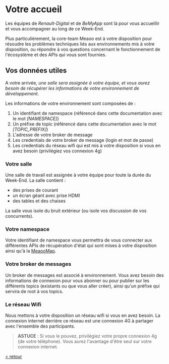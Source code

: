 # Votre accueil

Les équipes de *Renault-Digital* et de *BeMyApp* sont là pour vous accueillir et vous accompagner au long de ce Week-End.

Plus particulièrement, la core-team Meaoo est à votre disposition pour résoudre les problèmes techniques liés aux environnements mis à votre disposition, ou répondre à vos questions concernant le fonctionnement de l'écosystème et des APIs qui vous sont fournies.

## Vos données utiles

A votre arrivée, *une salle sera assignée à votre équipe, et vous aurez besoin de récupérer les informations de votre environnement de développement*.

Les informations de votre environnement sont composées de :
1. Un identifiant de namespace (référencé dans cette documentation avec le mot *[NAMESPACE]*)
1. Un préfixe de topic (référencé dans cette documentation avec le mot *[TOPIC_PREFIX]*)
1. L'adresse de votre broker de message
1. Les credentials de votre broker de message (login et mot de passe)
1. Les credentials du réseau wifi qui est mis à votre disposition si vous en avez besoin (privilégiez vos connexion 4g)

### Votre salle

Une salle de travail est assignée à votre équipe pour toute la durée du Week-End. La salle contient :
* des prises de courant
* un écran géant avec prise HDMI
* des tables et des chaises

La salle vous isole du bruit extérieur (ou isole vos discussion de vos concurrents).

### Votre namespace

Votre identifiant de namespace vous permettra de vous connecter aux différentes APIs de récupération d'état qui sont mises à votre disposition ainsi qu'à la [MeaooMap](concepts.md#map).

### Votre broker de messages

Un broker de messages est associé à environnement. Vous avez besoin des informations de connexion pour vous abonner ou pour publier sur les différents topics (existants ou que vous aller créer), ainsi qu'un préfixe qui servira de root à vos topics.

### Le réseau Wifi

Nous mettons à votre disposition un réseau wifi si vous en avez besoin. La connexion internet derrière ce réseau est une connexion 4G à partager avec l'ensemble des participants.

> **ASTUCE** : Si vous le pouvez, privilégiez votre propre connexion 4g (de votre téléphone). Vous aurez l'avantage d'être seul sur votre connexion internet.

[< retour](README.md)